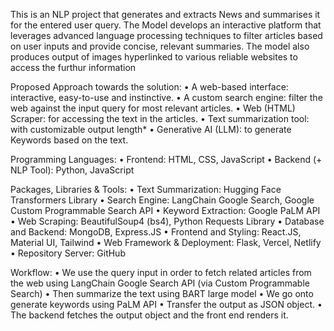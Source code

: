 This is an NLP project that generates and extracts  News and summarises it for the entered user query.
The Model develops an interactive platform that leverages advanced language processing
techniques to filter articles based on user inputs and provide concise, relevant summaries.
The model also produces output of images hyperlinked to various reliable websites to access the  furthur information

Proposed Approach towards the solution:
• A web-based interface: interactive, easy-to-use and instinctive.
• A custom search engine: filter the web against the input query for most relevant articles.
• Web (HTML) Scraper: for accessing the text in the articles.
• Text summarization tool: with customizable output length*
• Generative AI (LLM): to generate Keywords based on the text.


Programming Languages:
• Frontend: HTML, CSS, JavaScript
• Backend (+ NLP Tool): Python, JavaScript

Packages, Libraries & Tools:
• Text Summarization: Hugging Face Transformers Library
• Search Engine: LangChain Google Search, Google Custom Programmable Search API
• Keyword Extraction: Google PaLM API
• Web Scraping: BeautifulSoup4 (bs4), Python Requests Library
• Database and Backend: MongoDB, Express.JS
• Frontend and Styling: React.JS, Material UI, Tailwind
• Web Framework & Deployment: Flask, Vercel, Netlify
• Repository Server: GitHub

Workflow:
• We use the query input in order to
fetch related articles from the web
using LangChain Google Search
API (via Custom Programmable
Search)
• Then summarize the text using
BART large model
• We go onto generate keywords
using PaLM API
• Transfer the output as JSON
object.
• The backend fetches the output
object and the front end renders it.

